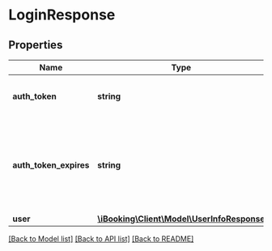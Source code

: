 # LoginResponse

## Properties
Name | Type | Description | Notes
------------ | ------------- | ------------- | -------------
**auth_token** | **string** | A token that identifies and authenticates the user. | [optional] 
**auth_token_expires** | **string** | A timestamp in YYYY-MM-DD HH:MM:SS format stating when the authToken expires. | [optional] 
**user** | [**\iBooking\Client\Model\UserInfoResponse**](UserInfoResponse.md) |  | [optional] 

[[Back to Model list]](../../README.md#documentation-for-models) [[Back to API list]](../../README.md#documentation-for-api-endpoints) [[Back to README]](../../README.md)

